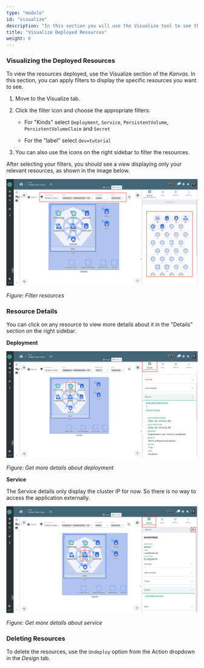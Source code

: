```yaml
---
type: "module"
id: "visualize"
description: "In this section you will use the Visualize tool to see the resources in the cluster"
title: "Visualize Deployed Resources"
weight: 6
---
```


### Visualizing the Deployed Resources

To view the resources deployed, use the Visualize section of the _Kanvas_. In this section, you can apply filters to display the specific resources you want to see.

1. Move to the Visualize tab.
2. Click the filter icon and choose the appropriate filters:

   - For "Kinds" select `Deployment`, `Service`, `PersistentVolume`, `PersistentVolumeClaim` and `Secret`

   - For the "label" select `dev=tutorial`

3. You can also use the icons on the right sidebar to filter the resources.

After selecting your filters, you should see a view displaying only your relevant resources, as shown in the image below.

![wp19](wp19.png)

_Figure: Filter resources_

### Resource Details

You can click on any resource to view more details about it in the "Details" section on the right sidebar.

**Deployment**

![wp23](wp23.png)

_Figure: Get more details about deployment_

**Service**

The Service details only display the cluster IP for now. So there is no way to access the application externally.

![wp20](wp20.png)

_Figure: Get more details about service_

### Deleting Resources

To delete the resources, use the `Undeploy` option from the Action dropdown in the _Design_ tab.


